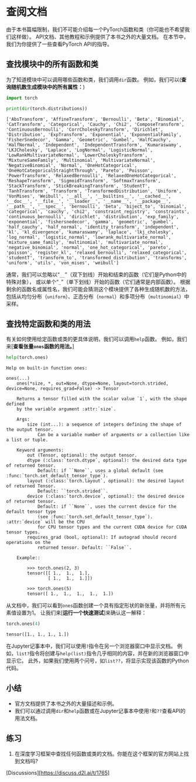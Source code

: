 # 查阅文档


由于本书篇幅限制，我们不可能介绍每一个PyTorch函数和类（你可能也不希望我们这样做）。
API文档、其他教程和示例提供了本书之外的大量文档。
在本节中，我们为你提供了一些查看PyTorch API的指导。


## 查找模块中的所有函数和类

为了知道模块中可以调用哪些函数和类，我们调用`dir`函数。
例如，我们可以(**查询随机数生成模块中的所有属性：**)



```python
import torch

print(dir(torch.distributions))
```

    ['AbsTransform', 'AffineTransform', 'Bernoulli', 'Beta', 'Binomial', 'CatTransform', 'Categorical', 'Cauchy', 'Chi2', 'ComposeTransform', 'ContinuousBernoulli', 'CorrCholeskyTransform', 'Dirichlet', 'Distribution', 'ExpTransform', 'Exponential', 'ExponentialFamily', 'FisherSnedecor', 'Gamma', 'Geometric', 'Gumbel', 'HalfCauchy', 'HalfNormal', 'Independent', 'IndependentTransform', 'Kumaraswamy', 'LKJCholesky', 'Laplace', 'LogNormal', 'LogisticNormal', 'LowRankMultivariateNormal', 'LowerCholeskyTransform', 'MixtureSameFamily', 'Multinomial', 'MultivariateNormal', 'NegativeBinomial', 'Normal', 'OneHotCategorical', 'OneHotCategoricalStraightThrough', 'Pareto', 'Poisson', 'PowerTransform', 'RelaxedBernoulli', 'RelaxedOneHotCategorical', 'ReshapeTransform', 'SigmoidTransform', 'SoftmaxTransform', 'StackTransform', 'StickBreakingTransform', 'StudentT', 'TanhTransform', 'Transform', 'TransformedDistribution', 'Uniform', 'VonMises', 'Weibull', '__all__', '__builtins__', '__cached__', '__doc__', '__file__', '__loader__', '__name__', '__package__', '__path__', '__spec__', 'bernoulli', 'beta', 'biject_to', 'binomial', 'categorical', 'cauchy', 'chi2', 'constraint_registry', 'constraints', 'continuous_bernoulli', 'dirichlet', 'distribution', 'exp_family', 'exponential', 'fishersnedecor', 'gamma', 'geometric', 'gumbel', 'half_cauchy', 'half_normal', 'identity_transform', 'independent', 'kl', 'kl_divergence', 'kumaraswamy', 'laplace', 'lkj_cholesky', 'log_normal', 'logistic_normal', 'lowrank_multivariate_normal', 'mixture_same_family', 'multinomial', 'multivariate_normal', 'negative_binomial', 'normal', 'one_hot_categorical', 'pareto', 'poisson', 'register_kl', 'relaxed_bernoulli', 'relaxed_categorical', 'studentT', 'transform_to', 'transformed_distribution', 'transforms', 'uniform', 'utils', 'von_mises', 'weibull']


通常，我们可以忽略以“`__`”（双下划线）开始和结束的函数（它们是Python中的特殊对象），
或以单个“`_`”（单下划线）开始的函数（它们通常是内部函数）。
根据剩余的函数名或属性名，我们可能会猜测这个模块提供了各种生成随机数的方法，
包括从均匀分布（`uniform`）、正态分布（`normal`）和多项分布（`multinomial`）中采样。

## 查找特定函数和类的用法

有关如何使用给定函数或类的更具体说明，我们可以调用`help`函数。
例如，我们来[**查看张量`ones`函数的用法。**]



```python
help(torch.ones)
```

    Help on built-in function ones:
    
    ones(...)
        ones(*size, *, out=None, dtype=None, layout=torch.strided, device=None, requires_grad=False) -> Tensor
        
        Returns a tensor filled with the scalar value `1`, with the shape defined
        by the variable argument :attr:`size`.
        
        Args:
            size (int...): a sequence of integers defining the shape of the output tensor.
                Can be a variable number of arguments or a collection like a list or tuple.
        
        Keyword arguments:
            out (Tensor, optional): the output tensor.
            dtype (:class:`torch.dtype`, optional): the desired data type of returned tensor.
                Default: if ``None``, uses a global default (see :func:`torch.set_default_tensor_type`).
            layout (:class:`torch.layout`, optional): the desired layout of returned Tensor.
                Default: ``torch.strided``.
            device (:class:`torch.device`, optional): the desired device of returned tensor.
                Default: if ``None``, uses the current device for the default tensor type
                (see :func:`torch.set_default_tensor_type`). :attr:`device` will be the CPU
                for CPU tensor types and the current CUDA device for CUDA tensor types.
            requires_grad (bool, optional): If autograd should record operations on the
                returned tensor. Default: ``False``.
        
        Example::
        
            >>> torch.ones(2, 3)
            tensor([[ 1.,  1.,  1.],
                    [ 1.,  1.,  1.]])
        
            >>> torch.ones(5)
            tensor([ 1.,  1.,  1.,  1.,  1.])
    


从文档中，我们可以看到`ones`函数创建一个具有指定形状的新张量，并将所有元素值设置为1。
让我们来[**运行一个快速测试**]来确认这一解释：



```python
torch.ones(4)
```




    tensor([1., 1., 1., 1.])



在Jupyter记事本中，我们可以使用`?`指令在另一个浏览器窗口中显示文档。
例如，`list?`指令将创建与`help(list)`指令几乎相同的内容，并在新的浏览器窗口中显示它。
此外，如果我们使用两个问号，如`list??`，将显示实现该函数的Python代码。

## 小结

* 官方文档提供了本书之外的大量描述和示例。
* 我们可以通过调用`dir`和`help`函数或在Jupyter记事本中使用`?`和`??`查看API的用法文档。

## 练习

1. 在深度学习框架中查找任何函数或类的文档。你能在这个框架的官方网站上找到文档吗?


[Discussions][https://discuss.d2l.ai/t/1765]

